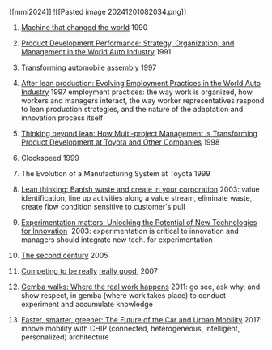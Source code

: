 [[mmi2024]]
![[Pasted image 20241201082034.png]]
1. [Machine that changed the world](https://www.google.com/books/edition/Machine_that_Changed_the_World/_n5qRfaNv9AC?hl=en&gbpv=0) 1990

2. [Product Development Performance: Strategy, Organization, and Management in the World Auto Industry](https://www.google.com/books/edition/Product_Development_Performance/ksG_wAEACAAJ?hl=en) 1991

3. [Transforming automobile assembly](https://www.google.com/books/edition/Transforming_Automobile_Assembly/kGvtCAAAQBAJ?hl=en&gbpv=0) 1997

4. [After lean production: Evolving Employment Practices in the World Auto Industry](https://www.google.com/books/edition/After_Lean_Production/D758A49TcWQC?hl=en&gbpv=0) 1997 employment practices: the way work is organized, how workers and managers interact, the way worker representatives respond to lean production strategies, and the nature of the adaptation and innovation process itself

5. [Thinking beyond lean: How Multi-project Management is Transforming Product Development at Toyota and Other Companies](https://www.google.com/books/edition/Thinking_Beyond_Lean/Jo0D1m7eEIEC?hl=en&gbpv=0) 1998

6. Clockspeed 1999

7. The Evolution of a Manufacturing System at Toyota 1999

8. [Lean thinking: Banish waste and create in your corporation](https://www.google.com/books/edition/Lean_Thinking/QZrZAAAAQBAJ?hl=en&gbpv=0) 2003: value identification, line up activities along a value stream, eliminate waste, create flow condition sensitive to customer's pull

9. [Experimentation matters: Unlocking the Potential of New Technologies for Innovation](https://www.google.com/books/edition/Experimentation_Matters/nM-5IWBGhoEC?hl=en&gbpv=0)  2003: experimentation is critical to innovation and managers should integrate new tech. for experimentation

10. [The second century](https://www.google.com/books/edition/The_Second_Century/eUtgAAAACAAJ?hl=en&kptab=overview) 2005

11. [Competing to be really](https://books.google.com/books/about/Competing_to_be_Really_Really_Good.html?id=7OK1AAAAIAAJ) [really good](https://books.google.com/books/about/Competing_to_be_Really_Really_Good.html?id=7OK1AAAAIAAJ), 2007

12. [Gemba walks: Where the real work happens](https://www.google.com/books/edition/_/YNEsmAEACAAJ?hl=en&sa=X&ved=2ahUKEwiZloK5vIb9AhW-FFkFHa_vDYsQ7_IDegQIIRAC) 2011: go see, ask why, and show respect, in gemba (where work takes place) to conduct experiment and accumulate knowledge

13. [Faster, smarter, greener: The Future of the Car and Urban Mobility](https://www.google.com/books/edition/Faster_Smarter_Greener/NrtNEAAAQBAJ?hl=en&gbpv=0) 2017: innove mobility with CHIP (connected, heterogeneous, intelligent, personalized) architecture

